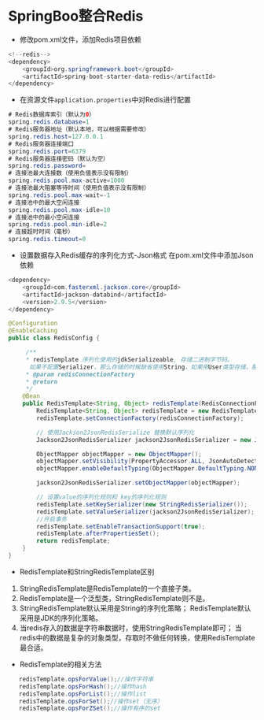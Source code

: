 # SpringBoo整合Redis
- 修改pom.xml文件，添加Redis项目依赖
```java
<!--redis-->
<dependency>
    <groupId>org.springframework.boot</groupId>
    <artifactId>spring-boot-starter-data-redis</artifactId>
</dependency>
```
- 在资源文件`application.properties`中对Redis进行配置
```java
# Redis数据库索引（默认为0）
spring.redis.database=1
# Redis服务器地址（默认本地，可以根据需要修改）
spring.redis.host=127.0.0.1
# Redis服务器连接端口
spring.redis.port=6379
# Redis服务器连接密码（默认为空）
spring.redis.password=
# 连接池最大连接数（使用负值表示没有限制）
spring.redis.pool.max-active=1000
# 连接池最大阻塞等待时间（使用负值表示没有限制）
spring.redis.pool.max-wait=-1
# 连接池中的最大空闲连接
spring.redis.pool.max-idle=10
# 连接池中的最小空闲连接
spring.redis.pool.min-idle=2
# 连接超时时间（毫秒）
spring.redis.timeout=0
```
- 设置数据存入Redis缓存的序列化方式-Json格式
在pom.xml文件中添加Json依赖
```java
<dependency>
    <groupId>com.fasterxml.jackson.core</groupId>
    <artifactId>jackson-databind</artifactId>
    <version>2.9.5</version>
</dependency>
```


```java
@Configuration
@EnableCaching
public class RedisConfig {

     /**
     * redisTemplate 序列化使用的jdkSerializeable, 存储二进制字节码。
      如果不配置Serializer，那么存储的时候缺省使用String，如果用User类型存储，那么会提示错误User can't cast to String！
     * @param redisConnectionFactory
     * @return
     */
    @Bean
    public RedisTemplate<String, Object> redisTemplate(RedisConnectionFactory redisConnectionFactory) {
        RedisTemplate<String, Object> redisTemplate = new RedisTemplate<>();
        redisTemplate.setConnectionFactory(redisConnectionFactory);

        // 使用Jackson2JsonRedisSerialize 替换默认序列化
        Jackson2JsonRedisSerializer jackson2JsonRedisSerializer = new Jackson2JsonRedisSerializer(Object.class);

        ObjectMapper objectMapper = new ObjectMapper();
        objectMapper.setVisibility(PropertyAccessor.ALL, JsonAutoDetect.Visibility.ANY);
        objectMapper.enableDefaultTyping(ObjectMapper.DefaultTyping.NON_FINAL);

        jackson2JsonRedisSerializer.setObjectMapper(objectMapper);

        // 设置value的序列化规则和 key的序列化规则
        redisTemplate.setKeySerializer(new StringRedisSerializer());
        redisTemplate.setValueSerializer(jackson2JsonRedisSerializer);
        //开启事务
        redisTemplate.setEnableTransactionSupport(true);
        redisTemplate.afterPropertiesSet();
        return redisTemplate;
    }
}
```
- RedisTemplate和StringRedisTemplate区别
1. StringRedisTemplate是RedisTemplate的一个直接子类。
2. RedisTemplate是一个泛型类，StringRedisTemplate则不是。
3. StringRedisTemplate默认采用是String的序列化策略；
   RedisTemplate默认采用是JDK的序列化策略。
4. 当redis存入的数据是字符串数据时，使用StringRedisTemplate即可；
   当redis中的数据是复杂的对象类型，存取时不做任何转换，使用RedisTemplate最合适。

- RedisTemplate的相关方法

```java
   redisTemplate.opsForValue();//操作字符串
   redisTemplate.opsForHash();//操作hash
   redisTemplate.opsForList();//操作list
   redisTemplate.opsForSet();//操作set（无序）
   redisTemplate.opsForZSet();//操作有序的set
```
